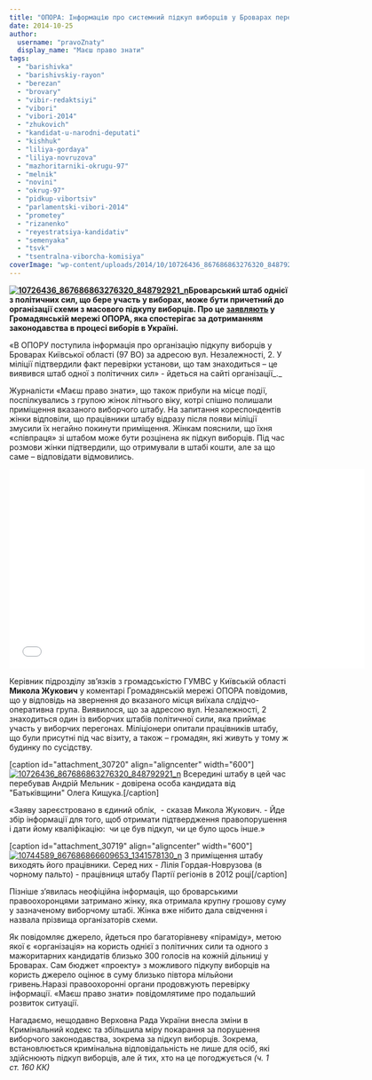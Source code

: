 ```yaml
---
title: "ОПОРА: Інформацію про системний підкуп виборців у Броварах перевіряє МВС - ВІДЕО"
date: 2014-10-25
author: 
  username: "pravoZnaty"
  display_name: "Маєш право знати"
tags: 
  - "barishivka"
  - "barishivskiy-rayon"
  - "berezan"
  - "brovary"
  - "vibir-redaktsiyi"
  - "vibori"
  - "vibori-2014"
  - "zhukovich"
  - "kandidat-u-narodni-deputati"
  - "kishhuk"
  - "liliya-gordaya"
  - "liliya-novruzova"
  - "mazhoritarniki-okrugu-97"
  - "melnik"
  - "novini"
  - "okrug-97"
  - "pidkup-vibortsiv"
  - "parlamentski-vibori-2014"
  - "prometey"
  - "rizanenko"
  - "reyestratsiya-kandidativ"
  - "semenyaka"
  - "tsvk"
  - "tsentralna-viborcha-komisiya"
coverImage: "wp-content/uploads/2014/10/10726436_867686863276320_848792921_n.jpg"
---
```


**[![10726436_867686863276320_848792921_n](https://mpz.brovary.org/wp-content/uploads/2014/10/10726436_867686863276320_848792921_n.jpg)](https://mpz.brovary.org/wp-content/uploads/2014/10/10726436_867686863276320_848792921_n.jpg)Броварський штаб однієї з політичних сил, що бере участь у виборах, може бути причетний до організації схеми з масового підкупу виборців. Про це [заявляють](http://oporaua.org/news/6954-kyjivshchyna-u-brovarah-shcho-je-centrom-97-okrugu-milicija-perevirjaje-shtab-odnoji-z-partij-shchodo-organizaciji-pidkupu) у Громадянській мережі ОПОРА, яка спостерігає за дотриманням законодавства в процесі виборів в Україні.**

«В ОПОРУ поступила інформація про організацію підкупу виборців у Броварах Київської області (97 ВО) за адресою вул. Незалежності, 2. У міліції підтвердили факт перевірки установи, що там знаходиться – це виявився штаб одної з політичних сил» - йдеться на сайті організації_._ 

Журналісти «Маєш право знати», що також прибули на місце події, поспілкувались з групою жінок літнього віку, котрі спішно полишали приміщення вказаного виборчого штабу. На запитання кореспондентів жінки відповіли, що працівники штабу відразу після появи міліції змусили їх негайно покинути приміщення. Жінкам пояснили, що їхня «співпраця» зі штабом може бути розцінена як підкуп виборців. Під час розмови жінки підтвердили, що отримували в штабі кошти, але за що саме – відповідати відмовились.

<iframe src="//www.youtube.com/embed/HCcPJXtc9L8" width="640" height="360" frameborder="0" allowfullscreen="allowfullscreen"></iframe>

Керівник підрозділу зв’язків з громадськістю ГУМВС у Київській області **Микола Жукович** у коментарі Громадянській мережі ОПОРА повідомив, що у відповідь на звернення до вказаного місця виїхала слдідчо-оперативна група. Виявилося, що за адресою вул. Незалежності, 2 знаходиться один із виборчих штабів політичної сили, яка приймає участь у виборчих перегонах. Міліціонери опитали працівників штабу, що були присутні під час візиту, а також – громадян, які живуть у тому ж будинку по сусідству.

\[caption id="attachment\_30720" align="aligncenter" width="600"\][![10726436_867686863276320_848792921_n](https://mpz.brovary.org/wp-content/uploads/2014/10/10726436_867686863276320_848792921_n.jpg)](https://mpz.brovary.org/wp-content/uploads/2014/10/10726436_867686863276320_848792921_n.jpg) Всередині штабу в цей час перебував Андрій Мельник - довірена особа кандидата від "Батьківщини" Олега Кищука.\[/caption\]

«Заяву зареєстровано в єдиний облік,  - сказав Микола Жукович. - Йде збір інформації для того, щоб отримати підтвердження правопорушення і дати йому кваліфікацію:  чи це був підкуп, чи це було щось інше.»

\[caption id="attachment\_30719" align="aligncenter" width="600"\][![10744589_867686866609653_1341578130_n](https://mpz.brovary.org/wp-content/uploads/2014/10/10744589_867686866609653_1341578130_n.jpg)](https://mpz.brovary.org/wp-content/uploads/2014/10/10744589_867686866609653_1341578130_n.jpg) З приміщення штабу виходять його працівники. Серед них - Лілія Гордая-Новрузова (в чорному пальто) - працівниця штабу Партії регіонів в 2012 році\[/caption\]

Пізніше з’явилась неофіційна інформація, що броварськими правоохоронцями затримано жінку, яка отримала крупну грошову суму у зазначеному виборчому штабі. Жінка вже нібито дала свідчення і назвала прізвища організаторів схеми.

Як повідомляє джерело, йдеться про багаторівневу «піраміду», метою якої є «організація» на користь однієї з політичних сили та одного з мажоритарних кандидатів близько 300 голосів на кожній дільниці у Броварах. Сам бюджет «проекту» з можливого підкупу виборців на користь джерело оцінює в суму близько півтора мільйони гривень.Наразі правоохоронні органи продовжують перевірку інформації. «Маєш право знати» повідомлятиме про подальший розвиток ситуації.

Нагадаємо, нещодавно Верховна Рада України внесла зміни в Кримінальний кодекс та збільшила міру покарання за порушення виборчого законодавства, зокрема за підкуп виборців. Зокрема, встановлюється кримінальна відповідальність не лише для осіб, які здійснюють підкуп виборців, але й тих, хто на це погоджується _(ч. 1 ст. 160 КК)_
